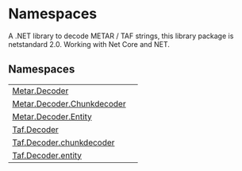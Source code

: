 # Namespaces


A .NET library to decode METAR / TAF strings, this library package is netstandard 2.0. Working with Net Core and NET.



## Namespaces
<table>
<tr>
<td><a href="N_Metar_Decoder.md">Metar.Decoder</a></td>
<td /></tr>
<tr>
<td><a href="N_Metar_Decoder_Chunkdecoder.md">Metar.Decoder.Chunkdecoder</a></td>
<td /></tr>
<tr>
<td><a href="N_Metar_Decoder_Entity.md">Metar.Decoder.Entity</a></td>
<td /></tr>
<tr>
<td><a href="N_Taf_Decoder.md">Taf.Decoder</a></td>
<td /></tr>
<tr>
<td><a href="N_Taf_Decoder_chunkdecoder.md">Taf.Decoder.chunkdecoder</a></td>
<td /></tr>
<tr>
<td><a href="N_Taf_Decoder_entity.md">Taf.Decoder.entity</a></td>
<td /></tr>
</table>